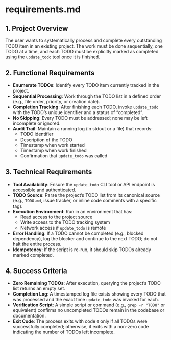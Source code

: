 # requirements.md

## 1. Project Overview
The user wants to systematically process and complete every outstanding TODO item in an existing project. The work must be done sequentially, one TODO at a time, and each TODO must be explicitly marked as completed using the `update_todo` tool once it is finished.

## 2. Functional Requirements
- **Enumerate TODOs**: Identify every TODO item currently tracked in the project.
- **Sequential Processing**: Work through the TODO list in a defined order (e.g., file order, priority, or creation date).
- **Completion Tracking**: After finishing each TODO, invoke `update_todo` with the TODO’s unique identifier and a status of “completed”.
- **No Skipping**: Every TODO must be addressed; none may be left incomplete or ignored.
- **Audit Trail**: Maintain a running log (in stdout or a file) that records:
  - TODO identifier
  - Description of the TODO
  - Timestamp when work started
  - Timestamp when work finished
  - Confirmation that `update_todo` was called

## 3. Technical Requirements
- **Tool Availability**: Ensure the `update_todo` CLI tool or API endpoint is accessible and authenticated.
- **TODO Source**: Parse the project’s TODO list from its canonical source (e.g., `TODO.md`, issue tracker, or inline code comments with a specific tag).
- **Execution Environment**: Run in an environment that has:
  - Read access to the project source
  - Write access to the TODO tracking system
  - Network access if `update_todo` is remote
- **Error Handling**: If a TODO cannot be completed (e.g., blocked dependency), log the blocker and continue to the next TODO; do not halt the entire process.
- **Idempotency**: If the script is re-run, it should skip TODOs already marked completed.

## 4. Success Criteria
- **Zero Remaining TODOs**: After execution, querying the project’s TODO list returns an empty set.
- **Completion Log**: A timestamped log file exists showing every TODO that was processed and the exact time `update_todo` was invoked for each.
- **Verification Script**: A simple script or command (e.g., `grep -r "TODO"` or equivalent) confirms no uncompleted TODOs remain in the codebase or documentation.
- **Exit Code**: The process exits with code `0` only if all TODOs were successfully completed; otherwise, it exits with a non-zero code indicating the number of TODOs left incomplete.